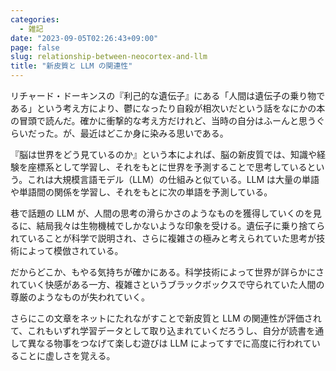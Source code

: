 ```yaml
---
categories:
  - 雑記
date: "2023-09-05T02:26:43+09:00"
page: false
slug: relationship-between-neocortex-and-llm
title: "新皮質と LLM の関連性"
---
```


リチャード・ドーキンスの『利己的な遺伝子』にある「人間は遺伝子の乗り物である」という考え方により、鬱になったり自殺が相次いだという話をなにかの本の冒頭で読んだ。確かに衝撃的な考え方だけれど、当時の自分はふーんと思うぐらいだった。が、最近はどこか身に染みる思いである。

『脳は世界をどう見ているのか』という本によれば、脳の新皮質では、知識や経験を座標系として学習し、それをもとに世界を予測することで思考しているという。これは大規模言語モデル（LLM）の仕組みと似ている。LLM は大量の単語や単語間の関係を学習し、それをもとに次の単語を予測している。

巷で話題の LLM が、人間の思考の滑らかさのようなものを獲得していくのを見るに、結局我々は生物機械でしかないような印象を受ける。遺伝子に乗り捨てられていることが科学で説明され、さらに複雑さの極みと考えられていた思考が技術によって模倣されている。

だからどこか、もやる気持ちが確かにある。科学技術によって世界が詳らかにされていく快感がある一方、複雑さというブラックボックスで守られていた人間の尊厳のようなものが失われていく。

さらにこの文章をネットにたれながすことで新皮質と LLM の関連性が評価されて、これもいずれ学習データとして取り込まれていくだろうし、自分が読書を通して異なる物事をつなげて楽しむ遊びは LLM によってすでに高度に行われていることに虚しさを覚える。

<amazon id="B09XV35SNR" title="脳は世界をどう見ているのか　知能の謎を解く「1000の脳」理論" src="https://ws-fe.amazon-adsystem.com/widgets/q?_encoding=UTF8&ASIN=B09XV35SNR&Format=_SL250_&ID=AsinImage&MarketPlace=JP&ServiceVersion=20070822&WS=1&tag=rakuishi-22&language=ja_JP">
